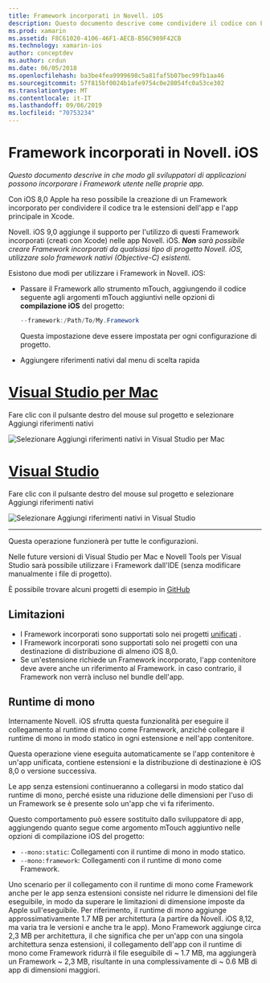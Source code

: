 ```yaml
---
title: Framework incorporati in Novell. iOS
description: Questo documento descrive come condividere il codice con Framework incorporati in un'applicazione Novell. iOS. Questa operazione può essere eseguita con lo strumento mTouch o i riferimenti nativi.
ms.prod: xamarin
ms.assetid: F8C61020-4106-46F1-AECB-B56C909F42CB
ms.technology: xamarin-ios
author: conceptdev
ms.author: crdun
ms.date: 06/05/2018
ms.openlocfilehash: ba3be4fea9999698c5a81faf5b07bec99fb1aa46
ms.sourcegitcommit: 57f815bf0024b1afe9754c0e28054fc0a53ce302
ms.translationtype: MT
ms.contentlocale: it-IT
ms.lasthandoff: 09/06/2019
ms.locfileid: "70753234"
---
```

# <a name="embedded-frameworks-in-xamarinios"></a>Framework incorporati in Novell. iOS

_Questo documento descrive in che modo gli sviluppatori di applicazioni possono incorporare i Framework utente nelle proprie app._

Con iOS 8,0 Apple ha reso possibile la creazione di un Framework incorporato per condividere il codice tra le estensioni dell'app e l'app principale in Xcode.

Novell. iOS 9,0 aggiunge il supporto per l'utilizzo di questi Framework incorporati (creati con Xcode) nelle app Novell. iOS. ***Non** sarà possibile creare Framework incorporati da qualsiasi tipo di progetto Novell. iOS, utilizzare solo framework nativi (Objective-C) esistenti.*

Esistono due modi per utilizzare i Framework in Novell. iOS:

- Passare il Framework allo strumento mTouch, aggiungendo il codice seguente agli argomenti mTouch aggiuntivi nelle opzioni di **compilazione iOS** del progetto:

  ```csharp
  --framework:/Path/To/My.Framework
  ```

  Questa impostazione deve essere impostata per ogni configurazione di progetto.

- Aggiungere riferimenti nativi dal menu di scelta rapida

# <a name="visual-studio-for-mactabmacos"></a>[Visual Studio per Mac](#tab/macos)

Fare clic con il pulsante destro del mouse sul progetto e selezionare Aggiungi riferimenti nativi

![](embedded-frameworks-images/xam-native-refs.png "Selezionare Aggiungi riferimenti nativi in Visual Studio per Mac")

# <a name="visual-studiotabwindows"></a>[Visual Studio](#tab/windows)

Fare clic con il pulsante destro del mouse sul progetto e selezionare Aggiungi riferimenti nativi

![](embedded-frameworks-images/vs-native-refs.png "Selezionare Aggiungi riferimenti nativi in Visual Studio")

-----

  Questa operazione funzionerà per tutte le configurazioni.

Nelle future versioni di Visual Studio per Mac e Novell Tools per Visual Studio sarà possibile utilizzare i Framework dall'IDE (senza modificare manualmente i file di progetto).

È possibile trovare alcuni progetti di esempio in [GitHub](https://github.com/rolfbjarne/embedded-frameworks)

## <a name="limitations"></a>Limitazioni

- I Framework incorporati sono supportati solo nei progetti [unificati](~/cross-platform/macios/unified/index.md) .
- I Framework incorporati sono supportati solo nei progetti con una destinazione di distribuzione di almeno iOS 8,0.
- Se un'estensione richiede un Framework incorporato, l'app contenitore deve avere anche un riferimento al Framework. in caso contrario, il Framework non verrà incluso nel bundle dell'app.

## <a name="the-mono-runtime"></a>Runtime di mono

Internamente Novell. iOS sfrutta questa funzionalità per eseguire il collegamento al runtime di mono come Framework, anziché collegare il runtime di mono in modo statico in ogni estensione e nell'app contenitore.

Questa operazione viene eseguita automaticamente se l'app contenitore è un'app unificata, contiene estensioni e la distribuzione di destinazione è iOS 8,0 o versione successiva.

Le app senza estensioni continueranno a collegarsi in modo statico dal runtime di mono, perché esiste una riduzione delle dimensioni per l'uso di un Framework se è presente solo un'app che vi fa riferimento.

Questo comportamento può essere sostituito dallo sviluppatore di app, aggiungendo quanto segue come argomento mTouch aggiuntivo nelle opzioni di compilazione iOS del progetto:

- `--mono:static`: Collegamenti con il runtime di mono in modo statico.
- `--mono:framework`: Collegamenti con il runtime di mono come Framework.

Uno scenario per il collegamento con il runtime di mono come Framework anche per le app senza estensioni consiste nel ridurre le dimensioni del file eseguibile, in modo da superare le limitazioni di dimensione imposte da Apple sull'eseguibile. Per riferimento, il runtime di mono aggiunge approssimativamente 1.7 MB per architettura (a partire da Novell. iOS 8,12, ma varia tra le versioni e anche tra le app). Mono Framework aggiunge circa 2,3 MB per architettura, il che significa che per un'app con una singola architettura senza estensioni, il collegamento dell'app con il runtime di mono come Framework ridurrà il file eseguibile di ~ 1.7 MB, ma aggiungerà un Framework ~ 2,3 MB, risultante in una complessivamente di ~ 0.6 MB di app di dimensioni maggiori.
